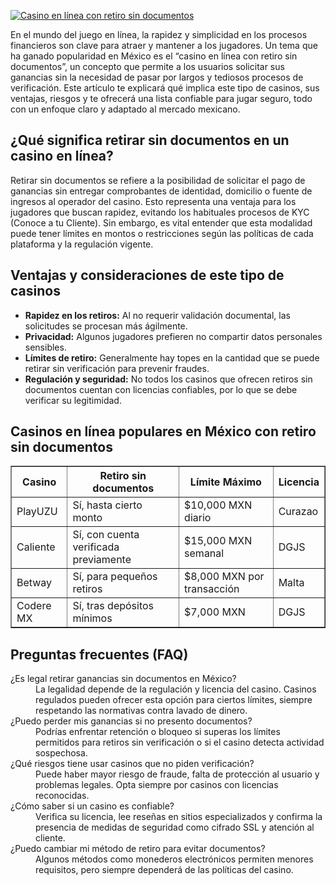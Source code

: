 [![Casino en línea con retiro sin documentos](https://123-caf.pages.dev/gitsignup.png)](https://vrmoo.ru/Bt82HjjY)

<p>En el mundo del juego en línea, la rapidez y simplicidad en los procesos financieros son clave para atraer y mantener a los jugadores. Un tema que ha ganado popularidad en México es el “casino en línea con retiro sin documentos”, un concepto que permite a los usuarios solicitar sus ganancias sin la necesidad de pasar por largos y tediosos procesos de verificación. Este artículo te explicará qué implica este tipo de casinos, sus ventajas, riesgos y te ofrecerá una lista confiable para jugar seguro, todo con un enfoque claro y adaptado al mercado mexicano.</p>  <h2>¿Qué significa retirar sin documentos en un casino en línea?</h2> <p>Retirar sin documentos se refiere a la posibilidad de solicitar el pago de ganancias sin entregar comprobantes de identidad, domicilio o fuente de ingresos al operador del casino. Esto representa una ventaja para los jugadores que buscan rapidez, evitando los habituales procesos de KYC (Conoce a tu Cliente). Sin embargo, es vital entender que esta modalidad puede tener límites en montos o restricciones según las políticas de cada plataforma y la regulación vigente.</p>  <h2>Ventajas y consideraciones de este tipo de casinos</h2> <ul>   <li><strong>Rapidez en los retiros:</strong> Al no requerir validación documental, las solicitudes se procesan más ágilmente.</li>   <li><strong>Privacidad:</strong> Algunos jugadores prefieren no compartir datos personales sensibles.</li>   <li><strong>Límites de retiro:</strong> Generalmente hay topes en la cantidad que se puede retirar sin verificación para prevenir fraudes.</li>   <li><strong>Regulación y seguridad:</strong> No todos los casinos que ofrecen retiros sin documentos cuentan con licencias confiables, por lo que se debe verificar su legitimidad.</li> </ul>  <h2>Casinos en línea populares en México con retiro sin documentos</h2> <table border="1" cellpadding="5" cellspacing="0">   <thead>     <tr>       <th>Casino</th>       <th>Retiro sin documentos</th>       <th>Límite Máximo</th>       <th>Licencia</th>     </tr>   </thead>   <tbody>     <tr>       <td>PlayUZU</td>       <td>Sí, hasta cierto monto</td>       <td>$10,000 MXN diario</td>       <td>Curazao</td>     </tr>     <tr>       <td>Caliente</td>       <td>Sí, con cuenta verificada previamente</td>       <td>$15,000 MXN semanal</td>       <td>DGJS</td>     </tr>     <tr>       <td>Betway</td>       <td>Sí, para pequeños retiros</td>       <td>$8,000 MXN por transacción</td>       <td>Malta</td>     </tr>     <tr>       <td>Codere MX</td>       <td>Sí, tras depósitos mínimos</td>       <td>$7,000 MXN</td>       <td>DGJS</td>     </tr>   </tbody> </table>  <h2>Preguntas frecuentes (FAQ)</h2> <dl>   <dt>¿Es legal retirar ganancias sin documentos en México?</dt>   <dd>La legalidad depende de la regulación y licencia del casino. Casinos regulados pueden ofrecer esta opción para ciertos límites, siempre respetando las normativas contra lavado de dinero.</dd>    <dt>¿Puedo perder mis ganancias si no presento documentos?</dt>   <dd>Podrías enfrentar retención o bloqueo si superas los límites permitidos para retiros sin verificación o si el casino detecta actividad sospechosa.</dd>    <dt>¿Qué riesgos tiene usar casinos que no piden verificación?</dt>   <dd>Puede haber mayor riesgo de fraude, falta de protección al usuario y problemas legales. Opta siempre por casinos con licencias reconocidas.</dd>    <dt>¿Cómo saber si un casino es confiable?</dt>   <dd>Verifica su licencia, lee reseñas en sitios especializados y confirma la presencia de medidas de seguridad como cifrado SSL y atención al cliente.</dd>    <dt>¿Puedo cambiar mi método de retiro para evitar documentos?</dt>   <dd>Algunos métodos como monederos electrónicos permiten menores requisitos, pero siempre dependerá de las políticas del casino.</dd> </dl>